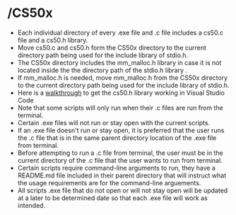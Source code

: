 # /CS50x

* Each individual directory of every .exe file and .c file includes a cs50.c file and a cs50.h library.
* Move cs50.c and cs50.h form the CS50x directory to the current directory path being used for the include library of stdio.h.
* The CS50x directory includes the mm_malloc.h library in case it is not located inside the the directory path of the stdio.h library .
* If mm_malloc.h is needed, move mm_malloc.h from the CS50x directory to the current directory path being used for the include library of stdio.h.
* Here is a [walkthrough](https://github.com/cs50/libcs50/issues/189#issuecomment-737173845) to get the cs50.h library working in Visual Studio Code
* Note that some scripts will only run when their .c files are run from the terminal.
* Certain .exe files will not run or stay open with the current scripts.
* If an .exe file doesn't run or stay open, it is preferred that the user runs the .c file that is in the same parent directory location of the .exe file from terminal.
* Before attempting to run a .c file from terminal, the user must be in the current directory of the .c file that the user wants to run from terminal.
* Certain scripts require command-line arguments to run, they have a README.md file included in their parent directory that will instruct what the usage requirements are for the command-line arguements.
* All scripts .exe file that do not open or will not stay open will be updated at a later to be determined date so that each .exe file will work as intended.